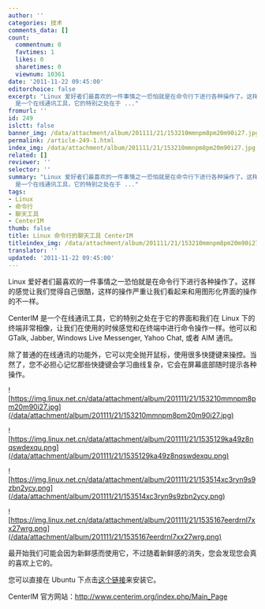 ```yaml
---
author: ''
categories: 技术
comments_data: []
count:
  commentnum: 0
  favtimes: 1
  likes: 0
  sharetimes: 0
  viewnum: 10361
date: '2011-11-22 09:45:00'
editorchoice: false
excerpt: "Linux 爱好者们最喜欢的一件事情之一恐怕就是在命令行下进行各种操作了。这样的感觉让我们觉得自己很酷，这样的操作严重让我们看起来和用图形化界面的操作的不一样。\r\nCenterIM
  是一个在线通讯工具，它的特别之处在于 ..."
fromurl: ''
id: 249
islctt: false
banner_img: /data/attachment/album/201111/21/153210mmnpm8pm20m90i27.jpg
permalink: /article-249-1.html
index_img: /data/attachment/album/201111/21/153210mmnpm8pm20m90i27.jpg
related: []
reviewer: ''
selector: ''
summary: "Linux 爱好者们最喜欢的一件事情之一恐怕就是在命令行下进行各种操作了。这样的感觉让我们觉得自己很酷，这样的操作严重让我们看起来和用图形化界面的操作的不一样。\r\nCenterIM
  是一个在线通讯工具，它的特别之处在于 ..."
tags:
- Linux
- 命令行
- 聊天工具
- CenterIM
thumb: false
title: Linux 命令行的聊天工具 CenterIM
titleindex_img: /data/attachment/album/201111/21/153210mmnpm8pm20m90i27.jpg
translator: ''
updated: '2011-11-22 09:45:00'
---
```


Linux 爱好者们最喜欢的一件事情之一恐怕就是在命令行下进行各种操作了。这样的感觉让我们觉得自己很酷，这样的操作严重让我们看起来和用图形化界面的操作的不一样。


CenterIM 是一个在线通讯工具，它的特别之处在于它的界面和我们在 Linux 下的终端非常相像，让我们在使用的时候感觉和在终端中进行命令操作一样。他可以和 GTalk, Jabber, Windows Live Messenger, Yahoo Chat, 或者 AIM 通讯。


除了普通的在线通讯的功能外，它可以完全抛开鼠标，使用很多快捷键来操控。当然了，您不必担心记忆那些快捷键会学习曲线复杂，它会在屏幕底部随时提示各种操作。


![https://img.linux.net.cn/data/attachment/album/201111/21/153210mmnpm8pm20m90i27.jpg](/data/attachment/album/201111/21/153210mmnpm8pm20m90i27.jpg)


![https://img.linux.net.cn/data/attachment/album/201111/21/1535129ka49z8nqswdexqu.png](/data/attachment/album/201111/21/1535129ka49z8nqswdexqu.png)


![https://img.linux.net.cn/data/attachment/album/201111/21/153514xc3ryn9s9zbn2ycy.png](/data/attachment/album/201111/21/153514xc3ryn9s9zbn2ycy.png)


![https://img.linux.net.cn/data/attachment/album/201111/21/1535167eerdrnl7xx27wrg.png](/data/attachment/album/201111/21/1535167eerdrnl7xx27wrg.png)


最开始我们可能会因为新鲜感而使用它，不过随着新鲜感的消失，您会发现您会真的喜欢上它的。


您可以直接在 Ubuntu 下点击[这个链接](apt:centerim)来安装它。


CenterIM 官方网站：<http://www.centerim.org/index.php/Main_Page>
